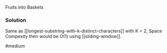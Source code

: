 Fruits into Baskets

### Solution

Same as [[longest-substring-with-k-distinct-characters]] with K = 2, Space Compexity then would be O(1) using [[sliding-window]].

#medium 